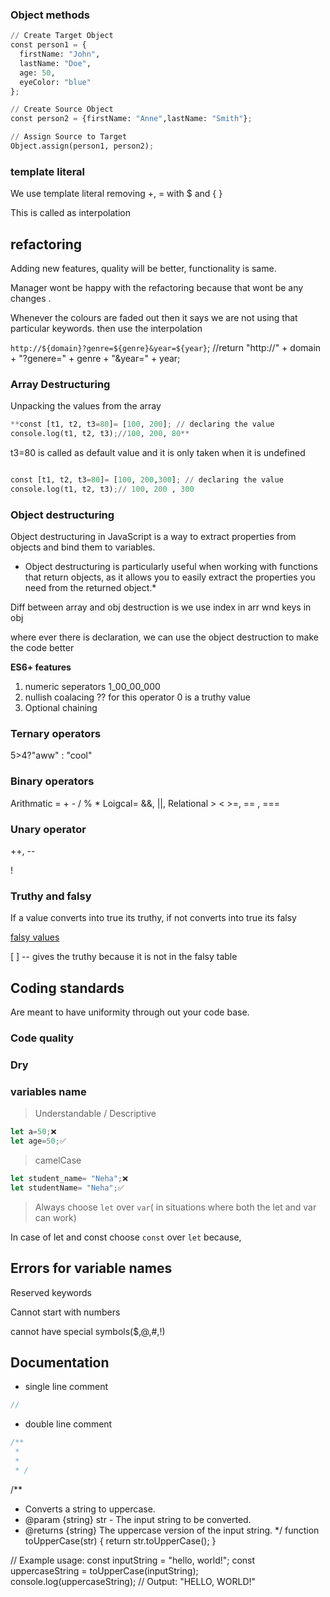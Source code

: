 ### Object methods

```python
// Create Target Object
const person1 = {
  firstName: "John",
  lastName: "Doe",
  age: 50,
  eyeColor: "blue"
};

// Create Source Object
const person2 = {firstName: "Anne",lastName: "Smith"};

// Assign Source to Target
Object.assign(person1, person2);
```

### template literal

We use template literal removing +, = with $ and { }

This is called as interpolation

## refactoring

Adding new features, quality will be better, functionality is same.

Manager wont be happy with the refactoring because that wont be any changes .

Whenever the colours are faded out then it says we are not using that particular keywords. then use the interpolation

`http://${domain}?genre=${genre}&year=${year}`;
//return "http://" + domain + "?genere=" + genre + "&year=" + year;

### Array Destructuring

Unpacking the values from the array

```python
**const [t1, t2, t3=80]= [100, 200]; // declaring the value
console.log(t1, t2, t3);//100, 200, 80**
```

t3=80 is called as default value and it is only taken when it is undefined

```python

const [t1, t2, t3=80]= [100, 200,300]; // declaring the value
console.log(t1, t2, t3);// 100, 200 , 300
```

### Object destructuring

Object destructuring in JavaScript is a way to extract properties from objects and bind them to variables.

- Object destructuring is particularly useful when working with functions that return objects, as it allows you to easily extract the properties you need from the returned object.\*

Diff between array and obj destruction is we use index in arr wnd keys in obj

where ever there is declaration, we can use the object destruction to make the code better

**ES6+ features**

1. numeric seperators 1_00_00_000
2. nullish coalacing ?? for this operator 0 is a truthy value
3. Optional chaining

### Ternary operators

5>4?"aww" : "cool"

### Binary operators

Arithmatic = + - / % \*
Loigcal= &&, ||,
Relational > < >=, == , ===

### Unary operator

++, --

!

### Truthy and falsy

If a value converts into true its truthy, if not converts into true its falsy

[falsy values](https://developer.mozilla.org/en-US/docs/Glossary/Falsy)

[ ] -- gives the truthy because it is not in the falsy table

## Coding standards

Are meant to have uniformity through out your code base.

### Code quality

### Dry

### variables name

> Understandable / Descriptive

```javascript
let a=50;❌
let age=50;✅

```

> camelCase

```javascript
let student_name= "Neha";❌
let studentName= "Neha";✅
```

> Always choose `let` over `var`( in situations where both the let and var can work)

In case of let and const choose `const` over `let` because,

## Errors for variable names

Reserved keywords

Cannot start with numbers

cannot have special symbols($,@,#,!)

## Documentation

- single line comment

```js
//
```

- double line comment

```js
/**
 *
 *
 * /
```

/\*\*

- Converts a string to uppercase.
- @param {string} str - The input string to be converted.
- @returns {string} The uppercase version of the input string.
  \*/
  function toUpperCase(str) {
  return str.toUpperCase();
  }

// Example usage:
const inputString = "hello, world!";
const uppercaseString = toUpperCase(inputString);
console.log(uppercaseString); // Output: "HELLO, WORLD!"
